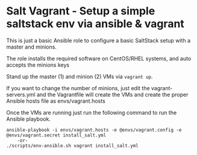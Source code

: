 # Salt Vagrant - Setup a simple saltstack env via ansible & vagrant

This is just a basic Ansible role to configure a basic SaltStack setup with a master and minions.

The role installs the required software on CentOS/RHEL systems, and auto accepts the minions keys

Stand up the master (1) and minion (2) VMs via ```vagrant up```.

If you want to change the number of minions, just edit the vagrant-servers.yml and the Vagrantfile will create the VMs and create the proper Ansible hosts file as envs/vagrant.hosts

Once the VMs are running just run the following command to run the Ansible playbook.

```Shell
ansible-playbook -i envs/vagrant.hosts -e @envs/vagrant.config -e @envs/vagrant.secret install_salt.yml
    -or-
./scripts/env-ansible.sh vagrant install_salt.yml
```
